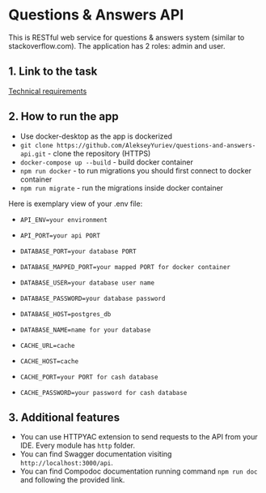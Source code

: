 <h1>Questions & Answers API</h1>
This is RESTful web service for questions & answers system (similar to stackoverflow.com). The application has 2 roles: admin and user.

<h2>1. Link to the task</h2>

[Technical requirements](https://docs.google.com/document/d/1h69_umHFTf2NsRTi1f_SO32O8yNCFIKu/edit?usp=sharing&ouid=105503312417725816508&rtpof=true&sd=true)

<h2>2. How to run the app</h2>

- Use docker-desktop as the app is dockerized
- `git clone https://github.com/AlekseyYuriev/questions-and-answers-api.git` - clone the repository (HTTPS)
- `docker-compose up --build` - build docker container
- `npm run docker` - to run migrations you should first connect to docker container
- `npm run migrate` - run the migrations inside docker container

Here is exemplary view of your .env file:

- `API_ENV=your environment`
- `API_PORT=your api PORT`

- `DATABASE_PORT=your database PORT`
- `DATABASE_MAPPED_PORT=your mapped PORT for docker container`
- `DATABASE_USER=your database user name`
- `DATABASE_PASSWORD=your database password`
- `DATABASE_HOST=postgres_db`
- `DATABASE_NAME=name for your database`

- `CACHE_URL=cache`
- `CACHE_HOST=cache`
- `CACHE_PORT=your PORT for cash database`
- `CACHE_PASSWORD=your password for cash database`

<h2>3. Additional features</h2>

- You can use HTTPYAC extension to send requests to the API from your IDE. Every module has `http` folder.
- You can find Swagger documentation visiting `http://localhost:3000/api`.
- You can find Compodoc documentation running command `npm run doc` and following the provided link.
